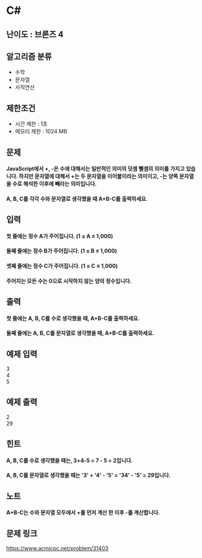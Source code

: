 # C#

## 난이도 : 브론즈 4

## 알고리즘 분류
  - 수학
  - 문자열
  - 사칙연산

## 제한조건
  - 시간 제한 : 1초
  - 메모리 제한 : 1024 MB

## 문제
#### JavaScript에서 +, -은 수에 대해서는 일반적인 의미의 덧셈 뺄셈의 의미를 가지고 있습니다. 하지만 문자열에 대해서 +는 두 문자열을 이어붙이라는 의미이고, -는 양쪽 문자열을 수로 해석한 이후에 빼라는 의미입니다.
#### A, B, C를 각각 수와 문자열로 생각했을 때 A+B-C를 출력하세요.

## 입력
#### 첫 줄에는 정수 A가 주어집니다. (1 ≤ A ≤ 1,000)
#### 둘째 줄에는 정수 B가 주어집니다. (1 ≤ B ≤ 1,000) 
#### 셋째 줄에는 정수 C가 주어집니다. (1 ≤ C ≤ 1,000)
#### 주어지는 모든 수는 0으로 시작하지 않는 양의 정수입니다.

## 출력
#### 첫 줄에는 A, B, C를 수로 생각했을 때, A+B-C를 출력하세요.
#### 둘째 줄에는 A, B, C를 문자열로 생각했을 때, A+B-C를 출력하세요.

## 예제 입력
3<br/>
4<br/>
5<br/>

## 예제 출력
2<br/>
29<br/>

## 힌트
#### A, B, C를 수로 생각했을 때는, 3+4-5 = 7 - 5 = 2입니다.
#### A, B, C를 문자열로 생각했을 때는 '3' + '4' - '5' = '34' - '5' = 29입니다.

## 노트
#### A+B-C는 수와 문자열 모두에서 +를 먼저 계산 한 이후 -를 계산합니다.

## 문제 링크
https://www.acmicpc.net/problem/31403